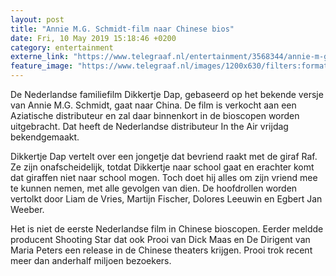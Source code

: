 ```yaml
---
layout: post
title: "Annie M.G. Schmidt-film naar Chinese bios"
date: Fri, 10 May 2019 15:18:46 +0200
category: entertainment
externe_link: "https://www.telegraaf.nl/entertainment/3568344/annie-m-g-schmidt-film-naar-chinese-bios"
feature_image: "https://www.telegraaf.nl/images/1200x630/filters:format(jpeg):quality(80)/cdn-kiosk-api.telegraaf.nl/db114692-732c-11e9-809c-0255c322e81b.jpg"
---
```


<p class="intro">De Nederlandse familiefilm Dikkertje Dap, gebaseerd op het bekende versje van Annie M.G. Schmidt, gaat naar China. De film is verkocht aan een Aziatische distributeur en zal daar binnenkort in de bioscopen worden uitgebracht. Dat heeft de Nederlandse distributeur In the Air vrijdag bekendgemaakt.</p> <p>Dikkertje Dap vertelt over een jongetje dat bevriend raakt met de giraf Raf. Ze zijn onafscheidelijk, totdat Dikkertje naar school gaat en erachter komt dat giraffen niet naar school mogen. Toch doet hij alles om zijn vriend mee te kunnen nemen, met alle gevolgen van dien. De hoofdrollen worden vertolkt door Liam de Vries, Martijn Fischer, Dolores Leeuwin en Egbert Jan Weeber.</p><p>Het is niet de eerste Nederlandse film in Chinese bioscopen. Eerder meldde producent Shooting Star dat ook Prooi van Dick Maas en De Dirigent van Maria Peters een release in de Chinese theaters krijgen. Prooi trok recent meer dan anderhalf miljoen bezoekers.</p>

